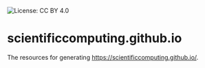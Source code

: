 ![License: CC BY 4.0](https://img.shields.io/badge/License-CC%20BY%204.0-lightgrey.svg)
# scientificcomputing.github.io

The resources for generating <https://scientificcomputing.github.io/>.
